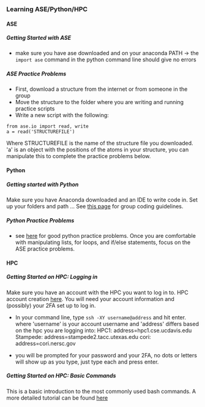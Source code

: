 ### Learning ASE/Python/HPC

#### ASE

##### Getting Started with ASE
- make sure you have ase downloaded and on your anaconda PATH -> the `import ase` command in the python command line should give no errors

##### ASE Practice Problems
- First, download a structure from the internet or from someone in the group
- Move the structure to the folder where you are writing and running practice scripts
- Write a new script with the following:

``` 
from ase.io import read, write
a = read('STRUCTUREFILE') 
```
Where STRUCTUREFILE is the name of the structure file you downloaded.
'a' is an object with the positions of the atoms in your structure, you can manipulate this to complete the practice problems below.

#### Python

##### Getting started with Python
Make sure you have Anaconda downloaded and an IDE to write code in. Set up your folders and path ... 
See [this page](https://github.com/kul-group/Group-Handbook/blob/master/Programming.md#programming) for group coding guidelines.

##### Python Practice Problems
- see [here](http://www.practicepython.org/) for good python practice problems. Once you are comfortable with manipulating lists, for loops, and if/else statements, focus on the ASE practice problems.

#### HPC

##### Getting Started on HPC: Logging in
Make sure you have an account with the HPC you want to log in to. HPC account creation [here](https://github.com/kul-group/Group-Handbook/blob/master/Account%20Setup.md#essential). You will need your account information and (possibly) your 2FA set up to log in.
- In your command line, type ```ssh -XY username@address``` and hit enter. where 'username' is your account username and 'address' differs based on the hpc you are logging into:
HPC1: address=hpc1.cse.ucdavis.edu 
Stampede: address=stampede2.tacc.utexas.edu
cori: address=cori.nersc.gov

- you will be prompted for your password and your 2FA, no dots or letters will show up as you type, just type each and press enter.

##### Getting Started on HPC: Basic Commands
This is a basic introduction to the most commonly used bash commands. A more detailed tutorial can be found [here](https://github.com/kul-group/Group-Handbook/blob/master/Command%20Line.md#command-line)


